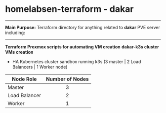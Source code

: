 # homelabsen-terraform - dakar
----
**Main Purpose:** Terraform directory for anything related to **dakar** PVE server including:

----


**Terraform Proxmox scripts for automating VM creation**
**dakar-k3s cluster VMs creation**
- HA Kubernetes cluster sandbox running k3s (3 master | 2 Load Balancers | 1 Worker node) 

| Node Role          | Number of Nodes |
|--------------------|:---------------:|
| Master             |  3 |
| Load Balancer      |  2 |
| Worker             |  1 |
